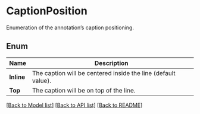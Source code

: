 ﻿
# CaptionPosition
Enumeration of the annotation’s caption positioning.

## Enum
 Name | Description
------------ | ------------
**Inline** | The caption will be centered inside the line (default value).
**Top** | The caption will be on top of the line.


[[Back to Model list]](../README.md#documentation-for-models) [[Back to API list]](../README.md#documentation-for-api-endpoints) [[Back to README]](../README.md)


